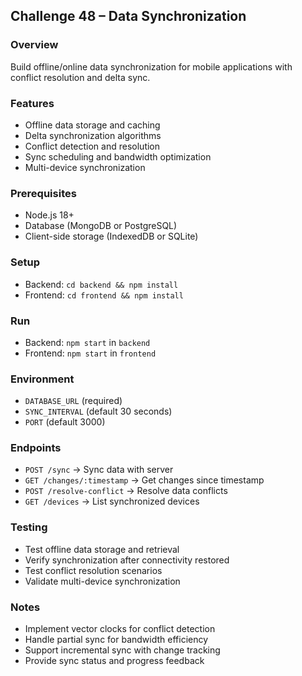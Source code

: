 ## Challenge 48 – Data Synchronization

### Overview
Build offline/online data synchronization for mobile applications with conflict resolution and delta sync.

### Features
- Offline data storage and caching
- Delta synchronization algorithms
- Conflict detection and resolution
- Sync scheduling and bandwidth optimization
- Multi-device synchronization

### Prerequisites
- Node.js 18+
- Database (MongoDB or PostgreSQL)
- Client-side storage (IndexedDB or SQLite)

### Setup
- Backend: `cd backend && npm install`
- Frontend: `cd frontend && npm install`

### Run
- Backend: `npm start` in `backend`
- Frontend: `npm start` in `frontend`

### Environment
- `DATABASE_URL` (required)
- `SYNC_INTERVAL` (default 30 seconds)
- `PORT` (default 3000)

### Endpoints
- `POST /sync` → Sync data with server
- `GET /changes/:timestamp` → Get changes since timestamp
- `POST /resolve-conflict` → Resolve data conflicts
- `GET /devices` → List synchronized devices

### Testing
- Test offline data storage and retrieval
- Verify synchronization after connectivity restored
- Test conflict resolution scenarios
- Validate multi-device synchronization

### Notes
- Implement vector clocks for conflict detection
- Handle partial sync for bandwidth efficiency
- Support incremental sync with change tracking
- Provide sync status and progress feedback